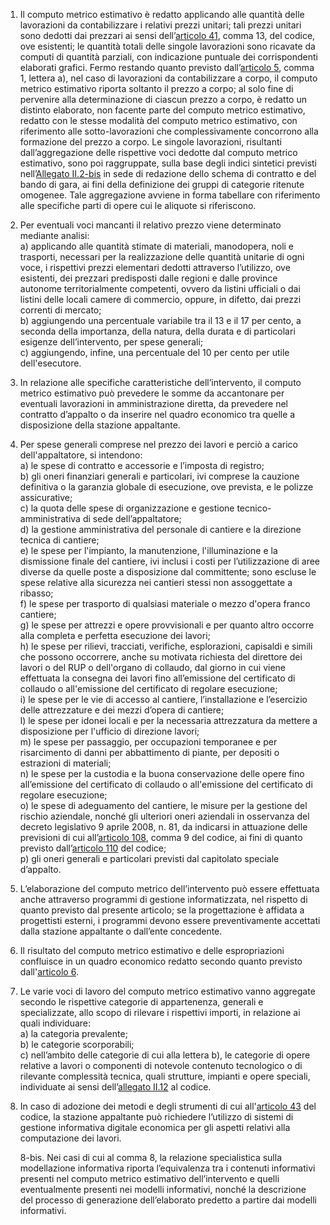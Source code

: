 1. Il computo metrico estimativo è redatto applicando alle quantità delle lavorazioni da contabilizzare i relativi prezzi unitari; tali prezzi unitari sono dedotti dai prezzari ai sensi dell’[articolo 41](/index.html?article=articolo-41&version=2), comma 13, del codice, ove esistenti; le quantità totali delle singole lavorazioni sono ricavate da computi di quantità parziali, con indicazione puntuale dei corrispondenti elaborati grafici. Fermo restando quanto previsto dall’[articolo 5](/index.html?article=allegato-1.7-articolo-5&version=2), comma 1, lettera a), nel caso di lavorazioni da contabilizzare a corpo, il computo metrico estimativo riporta soltanto il prezzo a corpo; al solo fine di pervenire alla determinazione di ciascun prezzo a corpo, è redatto un distinto elaborato, non facente parte del computo metrico estimativo, redatto con le stesse modalità del computo metrico estimativo, con riferimento alle sotto-lavorazioni che complessivamente concorrono alla formazione del prezzo a corpo. Le singole lavorazioni, risultanti dall’aggregazione delle rispettive voci dedotte dal computo metrico estimativo, sono poi raggruppate, sulla base degli indici sintetici previsti nell’[Allegato II.2-bis](/index.html?section=attachment-2-2-bis&version=2) in sede di redazione dello schema di contratto e del bando di gara, ai fini della definizione dei gruppi di categorie ritenute omogenee. Tale aggregazione avviene in forma tabellare con riferimento alle specifiche parti di opere cui le aliquote si riferiscono.

2. Per eventuali voci mancanti il relativo prezzo viene determinato mediante analisi:<br>a) applicando alle quantità stimate di materiali, manodopera, noli e trasporti, necessari per la realizzazione delle quantità unitarie di ogni voce, i rispettivi prezzi elementari dedotti attraverso l’utilizzo, ove esistenti, dei prezzari predisposti dalle regioni e dalle province autonome territorialmente competenti, ovvero da listini ufficiali o dai listini delle locali camere di commercio, oppure, in difetto, dai prezzi correnti di mercato;<br>b) aggiungendo una percentuale variabile tra il 13 e il 17 per cento, a seconda della importanza, della natura, della durata e di particolari esigenze dell’intervento, per spese generali;<br>c) aggiungendo, infine, una percentuale del 10 per cento per utile dell'esecutore.

3. In relazione alle specifiche caratteristiche dell’intervento, il computo metrico estimativo può prevedere le somme da accantonare per eventuali lavorazioni in amministrazione diretta, da prevedere nel contratto d’appalto o da inserire nel quadro economico tra quelle a disposizione della stazione appaltante.

4. Per spese generali comprese nel prezzo dei lavori e perciò a carico dell'appaltatore, si intendono:<br>a) le spese di contratto e accessorie e l’imposta di registro;<br>b) gli oneri finanziari generali e particolari, ivi comprese la cauzione definitiva o la garanzia globale di esecuzione, ove prevista, e le polizze assicurative;<br>c) la quota delle spese di organizzazione e gestione tecnico-amministrativa di sede dell’appaltatore;<br>d) la gestione amministrativa del personale di cantiere e la direzione tecnica di cantiere;<br>e) le spese per l'impianto, la manutenzione, l'illuminazione e la dismissione finale del cantiere, ivi inclusi i costi per l’utilizzazione di aree diverse da quelle poste a disposizione dal committente; sono escluse le spese relative alla sicurezza nei cantieri stessi non assoggettate a ribasso;<br>f) le spese per trasporto di qualsiasi materiale o mezzo d'opera franco cantiere;<br>g) le spese per attrezzi e opere provvisionali e per quanto altro occorre alla completa e perfetta esecuzione dei lavori;<br>h) le spese per rilievi, tracciati, verifiche, esplorazioni, capisaldi e simili che possono occorrere, anche su motivata richiesta del direttore dei lavori o del RUP o dell'organo di collaudo, dal giorno in cui viene effettuata la consegna dei lavori fino all’emissione del certificato di collaudo o all'emissione del certificato di regolare esecuzione;<br>i) le spese per le vie di accesso al cantiere, l’installazione e l’esercizio delle attrezzature e dei mezzi d’opera di cantiere;<br>l) le spese per idonei locali e per la necessaria attrezzatura da mettere a disposizione per l'ufficio di direzione lavori;<br>m) le spese per passaggio, per occupazioni temporanee e per risarcimento di danni per abbattimento di piante, per depositi o estrazioni di materiali;<br>n) le spese per la custodia e la buona conservazione delle opere fino all’emissione del certificato di collaudo o all'emissione del certificato di regolare esecuzione;<br>o) le spese di adeguamento del cantiere, le misure per la gestione del rischio aziendale, nonché gli ulteriori oneri aziendali in osservanza del decreto legislativo 9 aprile 2008, n. 81, da indicarsi in attuazione delle previsioni di cui all’[articolo 108](/index.html?article=articolo-108&version=2), comma 9 del codice, ai fini di quanto previsto dall’[articolo 110](/index.html?article=articolo-110&version=2) del codice;<br>p) gli oneri generali e particolari previsti dal capitolato speciale d’appalto.

5. L’elaborazione del computo metrico dell’intervento può essere effettuata anche attraverso programmi di gestione informatizzata, nel rispetto di quanto previsto dal presente articolo; se la progettazione è affidata a progettisti esterni, i programmi devono essere preventivamente accettati dalla stazione appaltante o dall’ente concedente.

6. Il risultato del computo metrico estimativo e delle espropriazioni confluisce in un quadro economico redatto secondo quanto previsto dall'[articolo 6](/index.html?article=allegato-1.7-articolo-6&version=2).

7. Le varie voci di lavoro del computo metrico estimativo vanno aggregate secondo le rispettive categorie di appartenenza, generali e specializzate, allo scopo di rilevare i rispettivi importi, in relazione ai quali individuare:<br>a) la categoria prevalente;<br>b) le categorie scorporabili;<br>c) nell’ambito delle categorie di cui alla lettera b), le categorie di opere relative a lavori o componenti di notevole contenuto tecnologico o di rilevante complessità tecnica, quali strutture, impianti e opere speciali, individuate ai sensi dell’[allegato II.12](/index.html?section=attachment-2-12&version=1) al codice.

8. In caso di adozione dei metodi e degli strumenti di cui all'[articolo 43](/index.html?article=articolo-43&version=2) del codice, la stazione appaltante può richiedere l’utilizzo di sistemi di gestione informativa digitale economica per gli aspetti relativi alla computazione dei lavori.

   8-bis. Nei casi di cui al comma 8, la relazione specialistica sulla modellazione informativa riporta l’equivalenza tra i contenuti informativi presenti nel computo metrico estimativo dell’intervento e quelli eventualmente presenti nei modelli informativi, nonché la descrizione del processo di generazione dell’elaborato predetto a partire dai modelli informativi.